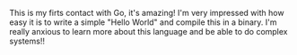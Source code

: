 This is my firts contact with Go, it's amazing! I'm very impressed with how easy it is to write a simple "Hello World" and compile this in a binary.
I'm really anxious to learn more about this language and be able to do complex systems!!
